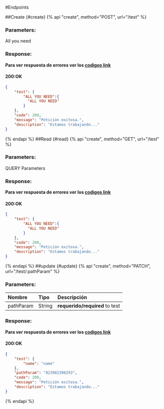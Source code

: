 #Endpoints

##Create {#create}
{% api "create", method="POST", url="/test" %}

### Parameters:
All you need
### Response:
**Para ver respuesta de errores ver los [codigos link](./codigos.md)**
#### 200:OK
```json
{
    "test": {
        "ALL YOU NEED":{
          "ALL YOU NEED"
        }
    },
    "code": 200,
    "message": "Petición exitosa.",
    "description": "Estamos trabajando..."
}
```
{% endapi %}
##Read {#read}
{% api "create", method="GET", url="/test" %}
### Parameters:
QUERY Parameters
### Response:
**Para ver respuesta de errores ver los [codigos link](./codigos.md)**
#### 200:OK
```json
{
    "test": {
        "ALL YOU NEED":{
          "ALL YOU NEED"
        }
    },
    "code": 200,
    "message": "Petición exitosa.",
    "description": "Estamos trabajando..."
}
```
{% endapi %}
##update {#update}
{% api "create", method="PATCH", url="/test/:pathParam" %}


### Parameters:
| Nombre          | Tipo    | Descripción                                         |
| :---------      | :------ | :-------------------------------------------------- |
| pathParam       | String  |  **requerido/required**   to test                   |
### Response:
**Para ver respuesta de errores ver los [codigos link](./codigos.md)**
#### 200:OK
```json
{
    "test": {
        "name": "name"
    },
    "pathParam": "823982398293",
    "code": 200,
    "message": "Petición exitosa.",
    "description": "Estamos trabajando..."
}
```
{% endapi %}
